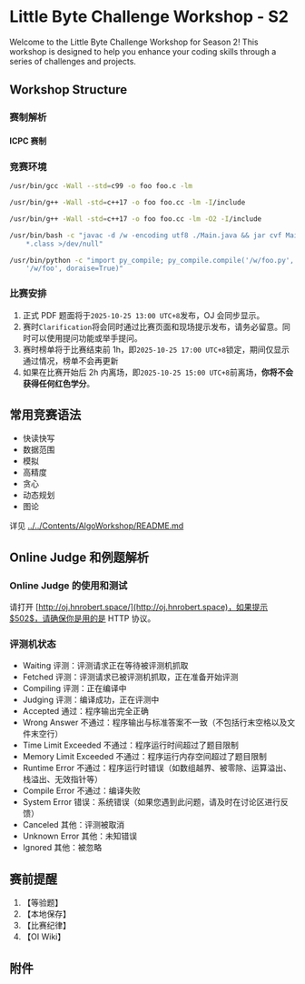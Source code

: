 # Little Byte Challenge Workshop - S2

Welcome to the Little Byte Challenge Workshop for Season 2! This workshop is designed to help you enhance your coding skills through a series of challenges and projects.

## Workshop Structure

### 赛制解析

#### ICPC 赛制

### 竞赛环境

```bash
/usr/bin/gcc -Wall --std=c99 -o foo foo.c -lm

/usr/bin/g++ -Wall -std=c++17 -o foo foo.cc -lm -I/include

/usr/bin/g++ -Wall -std=c++17 -o foo foo.cc -lm -O2 -I/include

/usr/bin/bash -c "javac -d /w -encoding utf8 ./Main.java && jar cvf Main.jar
    *.class >/dev/null"

/usr/bin/python -c "import py_compile; py_compile.compile('/w/foo.py',
    '/w/foo', doraise=True)"
```

### 比赛安排

1. 正式 PDF 题面将于`2025-10-25 13:00 UTC+8`发布，OJ 会同步显示。
2. 赛时`Clarification`将会同时通过比赛页面和现场提示发布，请务必留意。同时可以使用提问功能或举手提问。
3. 赛时榜单将于比赛结束前 1h，即`2025-10-25 17:00 UTC+8`锁定，期间仅显示通过情况，榜单不会再更新
4. 如果在比赛开始后 2h 内离场，即`2025-10-25 15:00 UTC+8`前离场，**你将不会获得任何红色学分**。

## 常用竞赛语法

- 快读快写
- 数据范围
- 模拟
- 高精度
- 贪心
- 动态规划
- 图论

详见 [../../Contents/AlgoWorkshop/README.md](../../Contents/AlgoWorkshop/README.md)

## Online Judge 和例题解析

### Online Judge 的使用和测试

请打开 [http://oj.hnrobert.space/](http://oj.hnrobert.space)，如果提示$502$，请确保你是用的是 HTTP 协议。

### 评测机状态

- Waiting 评测：评测请求正在等待被评测机抓取
- Fetched 评测：评测请求已被评测机抓取，正在准备开始评测
- Compiling 评测：正在编译中
- Judging 评测：编译成功，正在评测中
- Accepted 通过：程序输出完全正确
- Wrong Answer 不通过：程序输出与标准答案不一致（不包括行末空格以及文件末空行）
- Time Limit Exceeded 不通过：程序运行时间超过了题目限制
- Memory Limit Exceeded 不通过：程序运行内存空间超过了题目限制
- Runtime Error 不通过：程序运行时错误（如数组越界、被零除、运算溢出、栈溢出、无效指针等）
- Compile Error 不通过：编译失败
- System Error 错误：系统错误（如果您遇到此问题，请及时在讨论区进行反馈）
- Canceled 其他：评测被取消
- Unknown Error 其他：未知错误
- Ignored 其他：被忽略

## 赛前提醒

1. 【等验题】
2. 【本地保存】
3. 【比赛纪律】
4. 【OI Wiki】

## 附件
